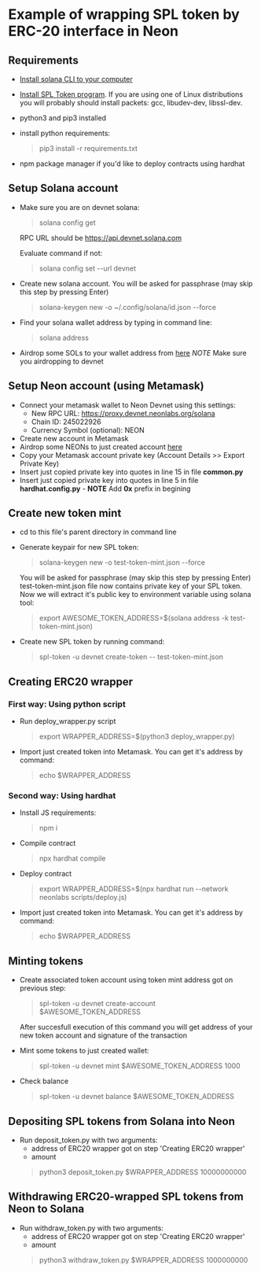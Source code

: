 # Example of wrapping SPL token by ERC-20 interface in Neon

## Requirements

  - [Install solana CLI to your computer](https://docs.solana.com/ru/cli/install-solana-cli-tools)
  - [Install SPL Token program](https://spl.solana.com/token). If you are using one of Linux distributions you will probably should install packets: gcc, libudev-dev, libssl-dev. 
  - python3 and pip3 installed
  - install python requirements:
    
    > pip3 install -r requirements.txt

  - npm package manager if you'd like to deploy contracts using hardhat

## Setup Solana account

- Make sure you are on devnet solana:
  > solana config get
  
  RPC URL should be https://api.devnet.solana.com

  Evaluate command if not:
  > solana config set --url devnet 

- Create new solana account. You will be asked for passphrase (may skip this step by pressing Enter)
  > solana-keygen new -o ~/.config/solana/id.json --force

- Find your solana wallet address by typing in command line:
  > solana address

- Airdrop some SOLs to your wallet address from [here](http://solfaucet.com) *NOTE* Make sure you airdropping to devnet

## Setup Neon account (using Metamask)
- Connect your metamask wallet to Neon Devnet using this settings:
    - New RPC URL: https://proxy.devnet.neonlabs.org/solana
    - Chain ID: 245022926
    - Currency Symbol (optional): NEON
- Create new account in Metamask
- Airdrop some NEONs to just created account [here](https://neonswap.live/#/get-tokens)
- Copy your Metamask account private key (Account Details >> Export Private Key)
- Insert just copied private key into quotes in line 15 in file **common.py**
- Insert just copied private key into quotes in line 5 in file **hardhat.config.py** - **NOTE** Add **0x** prefix in begining

## Create new token mint

- cd to this file's parent directory in command line

- Generate keypair for new SPL token:
  > solana-keygen new -o test-token-mint.json --force
  
  You will be asked for passphrase (may skip this step by pressing Enter)
  test-token-mint.json file now contains private key of your SPL token. Now we will extract it's public key to environment variable using solana tool:
  > export AWESOME_TOKEN_ADDRESS=$(solana address -k test-token-mint.json)

- Create new SPL token by running command:
  > spl-token -u devnet create-token -- test-token-mint.json

## Creating ERC20 wrapper

### First way: Using python script

- Run deploy_wrapper.py script 
  > export WRAPPER_ADDRESS=$(python3 deploy_wrapper.py)

- Import just created token into Metamask. You can get it's address by command:
  > echo $WRAPPER_ADDRESS

### Second way: Using hardhat

- Install JS requirements:
  > npm i

- Compile contract
  > npx hardhat compile

- Deploy contract
  > export WRAPPER_ADDRESS=$(npx hardhat run --network neonlabs scripts/deploy.js)
  
- Import just created token into Metamask. You can get it's address by command:
  > echo $WRAPPER_ADDRESS
  
## Minting tokens

- Create associated token account using token mint address got on previous step:
  > spl-token -u devnet create-account $AWESOME_TOKEN_ADDRESS

  After succesfull execution of this command you will get address of your new token account and signature of the transaction

- Mint some tokens to just created wallet:
  > spl-token -u devnet mint $AWESOME_TOKEN_ADDRESS 1000

- Check balance
  > spl-token -u devnet balance $AWESOME_TOKEN_ADDRESS

## Depositing SPL tokens from Solana into Neon

- Run deposit_token.py with two arguments:
  - address of ERC20 wrapper got on step 'Creating ERC20 wrapper'
  - amount
  > python3 deposit_token.py $WRAPPER_ADDRESS 10000000000

## Withdrawing ERC20-wrapped SPL tokens from Neon to Solana

- Run withdraw_token.py with two arguments:
  - address of ERC20 wrapper got on step 'Creating ERC20 wrapper'
  - amount
  > python3 withdraw_token.py $WRAPPER_ADDRESS 1000000000
